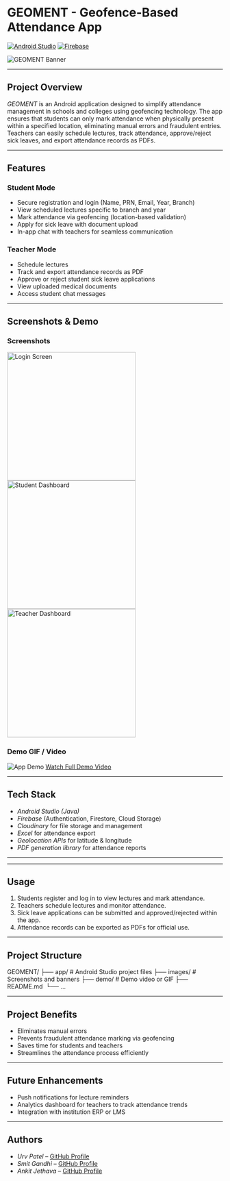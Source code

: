 # GEOMENT - Geofence-Based Attendance App

[![Android Studio](https://img.shields.io/badge/Android%20Studio-4.2.0-green)](https://developer.android.com/studio)
[![Firebase](https://img.shields.io/badge/Firebase-FFCA28?style=flat&logo=firebase&logoColor=black)](https://firebase.google.com/)

![GEOMENT Banner](./images/banner.png) <!-- Replace with your banner image -->

---

## Project Overview
*GEOMENT* is an Android application designed to simplify attendance management in schools and colleges using geofencing technology. The app ensures that students can only mark attendance when physically present within a specified location, eliminating manual errors and fraudulent entries. Teachers can easily schedule lectures, track attendance, approve/reject sick leaves, and export attendance records as PDFs.

---

## Features

### Student Mode
- Secure registration and login (Name, PRN, Email, Year, Branch)  
- View scheduled lectures specific to branch and year  
- Mark attendance via geofencing (location-based validation)  
- Apply for sick leave with document upload  
- In-app chat with teachers for seamless communication  

### Teacher Mode
- Schedule lectures  
- Track and export attendance records as PDF  
- Approve or reject student sick leave applications  
- View uploaded medical documents  
- Access student chat messages  

---

## Screenshots & Demo

### Screenshots
<img src="LoginScreen.jpg" alt="Login Screen" width="300">
<img src="Student.jpg" alt="Student Dashboard" width="300">
<img src="Teacher.jpg" alt="Teacher Dashboard" width="300">


### Demo GIF / Video
![App Demo](./demo/demo.gif) <!-- Or link MP4 -->
[Watch Full Demo Video](./demo/GEOMENT_demo.mp4)

---

## Tech Stack
- *Android Studio (Java)*  
- *Firebase* (Authentication, Firestore, Cloud Storage)  
- *Cloudinary* for file storage and management  
- *Excel* for attendance export  
- *Geolocation APIs* for latitude & longitude  
- *PDF generation library* for attendance reports  

---
---

## Usage
1. Students register and log in to view lectures and mark attendance.  
2. Teachers schedule lectures and monitor attendance.  
3. Sick leave applications can be submitted and approved/rejected within the app.  
4. Attendance records can be exported as PDFs for official use.  

---

## Project Structure
GEOMENT/ ├── app/        # Android Studio project files
         ├── images/     # Screenshots and banners
         ├── demo/       # Demo video or GIF
         ├── README.md 
         └── ...

---

## Project Benefits
- Eliminates manual errors  
- Prevents fraudulent attendance marking via geofencing  
- Saves time for students and teachers  
- Streamlines the attendance process efficiently  

---

## Future Enhancements
- Push notifications for lecture reminders  
- Analytics dashboard for teachers to track attendance trends  
- Integration with institution ERP or LMS  

---

## Authors
- *Urv Patel* – [GitHub Profile](https://github.com/urva2)  
- *Smit Gandhi* – [GitHub Profile](https://github.com/smitgandhi)  
- *Ankit Jethava* – [GitHub Profile](https://github.com/ankitjethava)
